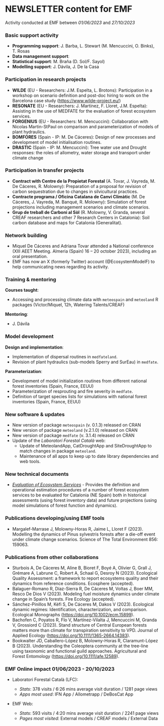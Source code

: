 # NEWSLETTER content for EMF

Activity conducted at EMF between *01/06/2023* and *27/10/2023*

### Basic support activity

  + **Programming support**: J. Barba, L. Stewart (M. Mencuccini, O. Binks), T. Rosas
  + **Data management support**: 
  + **Statistical support**: M. Braña (D. Sol/F. Sayol) 
  + **Modelling support**: J. Dávila, J. De la Casa

### Participation in research projects

  + **WILDE** (EU - Researchers: J.M. Espelta, L. Brotons): Participation in a workshop on scenario definition and post-doc hiring to work on the Barcelona case study (https://www.wilde-project.eu/)
  + **RESONATE** (EU - Researchers: J. Martínez, F. Lloret, J.M. Espelta): Assisting in the use of MEDFATE for the evaluation of forest ecosystem services.
  + **FORGENIUS** (EU - Researchers: M. Mencuccini): Collaboration with Nicolas Martin-StPaul on comparison and parameterization of models of plant hydraulics.
  + **BOMFORES** (Spain - IP: M. De Cáceres): Design of new processes and development of model initialisation routines.
  + **DRASTIC** (Spain - IP: M. Mencuccini): Tree water use and Drought responses: the roles of allometry, water storage and transport under climate change
  
### Participation in transfer projects

  + **Contract with Centre de la Propietat Forestal** (A. Tovar, J. Vayreda, M. De Cáceres, R. Molowny): Preparation of a proposal for revision of carbon sequestration due to changes in silvicultural practices.
  + **Contracte programa / Oficina Catalana de Canvi Climàtic** (M. De Cáceres, J. Vayreda, M. Banqué, R. Molowny): Simulation of forest projections including management scenarios and climate scenarios.
  + **Grup de treball de Carboni al Sòl** (R. Molowny, V. Granda, several CREAF researchers and other 7 Research Centers in Catalonia): Soil carbon database and maps for Catalonia (Generalitat).

### Network building

  + Miquel De Cáceres and Adriana Tovar attended a National conference (XIII AEET Meeting. Almeria (Spain) 16 – 20 october 2023), including an oral presentation.
  + EMF has now an X (formerly Twitter) account (@EcosystemModelF) to help communicating news regarding its activity.

### Training & mentoring

**Courses taught**:

  + Accessing and processing climate data with `meteospain` and `meteoland` R packages (Victor/Miquel, 12h, Watering Talents/CREAF)

**Mentoring**:

  + J. Dávila

### Model development

**Design and implementation**:

  + Implementation of dispersal routines in `medfateland`.
  + Revision of plant hydraulics (sub-models Sperry and SurEau) in `medfate`.

**Parameterization**:

  + Development of model initialization routines from different national forest inventories (Spain, France, EEUU)
  + Parameterization of resprouting and fire severity in `medfate`.
  + Definition of target species lists for simulations with national forest inventories (Spain, France, EEUU)
  

### New software & updates

  + New version of package `meteospain` (v. 0.1.3) released on CRAN
  + New version of package `meteoland` (v.2.1.0) released on CRAN
  + New version of package `medfate` (v. 3.1.4) released on CRAN
  + Update of the *Laboratori Forestal Català* web:
    - Update of MeteolandApp, CatDroughtApp and SiteDroughtApp to match changes in package `meteoland`.
    - Maintenance of all apps to keep up to date library dependencies and web tools.
  
### New technical documents

  + *[Evaluation of Ecosystem Services](https://emf.creaf.cat/tech_docs/fesevaluation/)* - Provides the definition and operational estimation procedures of a number of forest ecosystem services to be evaluated for Catalonia (NE Spain) both in historical assessments (using forest inventory data) and future projections (using model simulations of forest function and dynamics).

  
### Publications developing/using EMF tools

  + Margalef-Marrase J, Molowny-Horas R, Jaime L, Lloret F (2023). Modelling the dynamics of Pinus sylvestris forests after a die-off event under climate change scenarios. Science of The Total Environment 856: 159063.

### Publications from other collaborations

  + Sturbois A, De Cáceres M, Aline B, Bioret F, Boyé A, Olivier G, Grall J, Grémare A, Labrune C, Robert A, Schaal G, Desroy N (2023). Ecological Quality Assessment: a framework to report ecosystems quality and their dynamics from reference conditions. Ecosphere (accepted).
  + Balaguer-Romano R, Díaz-Sierra R, De Cáceres M, Voltas J, Boer MM, Resco De Dios V (2023). Modeling fuel moisture dynamics under climate change in Spain’s forests. Fire Ecology (accepted).
  + Sánchez-Pinillos M, Kéfi S, De Cáceres M, Dakos V (2023). Ecological dynamic regimes: Identification, characterization, and comparison. Ecological Monographs (https://doi.org/10.1002/ecm.15899).
  + Bachofen C, Poyatos R, Flo V, Martínez-Vilalta J, Mencuccini M, Granda V, Grossiord C (2023). Stand structure of Central European forests matters more than climate for transpiration sensitivity to VPD. Journal of Applied Ecology (https://doi.org/10.1111/1365-2664.14383).
  + Bookwalter JD, Caballero-López B, Molowny-Horas R, Claramunt-López B (2023). Understanding the Coleoptera community at the tree-line using taxonomic and functional guild approaches. Agricultural and Forest Entomology  (https://doi.org/10.1111/afe.12589).
  
### EMF Online impact 01/06/2023 - 20/10/2023

  + Laboratori Forestal Català (LFC):
    - *Stats*: 378 visits / 6:26 mins average visit duration / 1281 page views
    - *Apps most used*: IFN App / Allometrapp / DeBosCat App
  
  + EMF Web:
    - *Stats*: 593 visits / 4:20 mins average visit duration / 2241 page views
    - *Pages most visited*: External models / CREAF models / External Data
